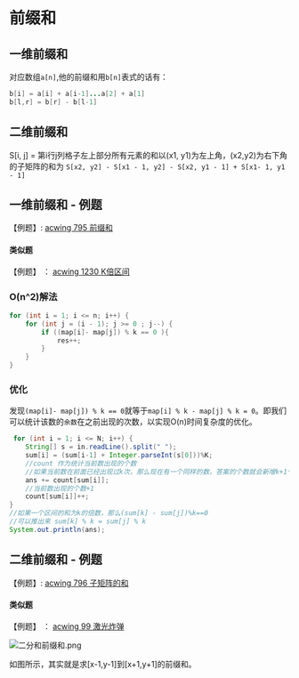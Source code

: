# 前缀和

## 一维前缀和

对应数组`a[n]`,他的前缀和用`b[n]`表式的话有：

```java
b[i] = a[i] + a[i-1]...a[2] + a[1]
b[l,r] = b[r] - b[l-1]
```

## 二维前缀和

S[i, j] = 第i行j列格子左上部分所有元素的和以(x1, y1)为左上角，(x2,y2)为右下角的子矩阵的和为 `S[x2, y2] - S[x1 - 1, y2] - S[x2, y1 - 1] + S[x1- 1, y1 - 1]`


## 一维前缀和 - 例题

【例题】: [acwing 795 前缀和](https://www.acwing.com/problem/content/797/)

#### 类似题

【例题】 ： [acwing 1230 K倍区间](https://www.acwing.com/problem/content/1232/)

### O(n^2)解法

```java
for (int i = 1; i <= n; i++) {
    for (int j = (i - 1); j >= 0 ; j--) {
        if ((map[i]- map[j]) % k == 0 ){
            res++;
        }
    }
}
```

### 优化

发现`(map[i]- map[j]) % k == 0`就等于`map[i] % k - map[j] % k = 0`。即我们可以统计该数的`余数`在之前出现的次数，以实现O(n)时间复杂度的优化。

```java
 for (int i = 1; i <= N; i++) {
    String[] s = in.readLine().split(" ");
    sum[i] = (sum[i-1] + Integer.parseInt(s[0]))%K;
    //count 作为统计当前数出现的个数
    //如果当前数在前面已经出现过k次，那么现在有一个同样的数，答案的个数就会新增k+1个数
    ans += count[sum[i]];
    //当前数出现的个数+1
    count[sum[i]]++;
}
//如果一个区间的和为k的倍数，那么(sum[k] - sum[j])%k==0
//可以推出来 sum[k] % k = sum[j] % k
System.out.println(ans);
```

## 二维前缀和 - 例题

【例题】: [acwing 796 子矩阵的和](https://www.acwing.com/problem/content/798/)

#### 类似题

【例题】 ： [acwing 99 激光炸弹](https://www.acwing.com/problem/content/101/)

![二分和前缀和.png](https://i.loli.net/2020/02/12/cQSoIHv1sEqaOgl.png)

如图所示，其实就是求[x-1,y-1]到[x+1,y+1]的前缀和。